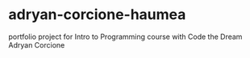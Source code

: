 # adryan-corcione-haumea
portfolio project for Intro to Programming course with Code the Dream
Adryan Corcione